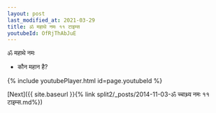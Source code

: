 ```yaml
---
layout: post
last_modified_at: 2021-03-29
title: ॐ महाथे नमः ११ टाइम्स
youtubeId: OfRjThAbJuE
---
```

 
 
 ॐ महाथे नमः  
 
 -  कौन महान है? 
 
  
 
  
 
 
 
 
 
 


{% include youtubePlayer.html id=page.youtubeId %}
 
[Next]({{ site.baseurl }}{% link  split2/_posts/2014-11-03-ॐ च्चाथ्र्य नमः ११ टाइम्स.md%})
 
